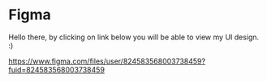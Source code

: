 # Figma
Hello there, by clicking on link below you will be able to view my UI design. :)


https://www.figma.com/files/user/824583568003738459?fuid=824583568003738459
